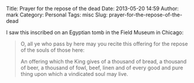 Title: Prayer for the repose of the dead
Date: 2013-05-20 14:59
Author: mark
Category: Personal
Tags: misc
Slug: prayer-for-the-repose-of-the-dead

I saw this inscribed on an Egyptian tomb in the Field Museum in Chicago:

> O, all ye who pass by here may you recite this offering for the repose of the souls of those here:
>
> An offering which the King gives of
> a thousand of bread, a thousand of
> beer, a thousand of fowl, beef, linen
> and of every good and pure thing
> upon which a vindicated soul may live.
